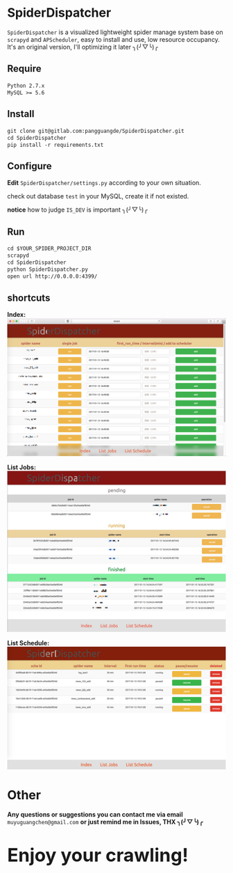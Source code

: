 SpiderDispatcher
===
`SpiderDispatcher` is a visualized lightweight spider manage system base on `scrapyd` and `APScheduler`, 
easy to install and use, low resource occupancy. It's an original version, I'll optimizing it later ╮(╯▽╰)╭

Require
---

```
Python 2.7.x
MySQL >= 5.6
```

Install
---

```
git clone git@gitlab.com:pangguangde/SpiderDispatcher.git
cd SpiderDispatcher
pip install -r requirements.txt
```


Configure
---
**Edit** `SpiderDispatcher/settings.py` according to your own situation.

check out database `test` in your MySQL, create it if not existed.

**notice** how to judge `IS_DEV` is important  ╮(╯▽╰)╭

Run
---

```
cd $YOUR_SPIDER_PROJECT_DIR
scrapyd
cd SpiderDispatcher
python SpiderDispatcher.py
open url http://0.0.0.0:4399/
```

shortcuts
---
**Index:**
![](shortcuts/index.png)

**List Jobs:**
![](shortcuts/job_list.png)

**List Schedule:**
![](shortcuts/list_schedule.png)

Other
=====
**Any questions or suggestions you can contact me via email** `muyuguangchen@gmail.com` **or just remind me in Issues, 
THX ╮(╯▽╰)╭**

<p style="font-size: 3em"><b>Enjoy your crawling!</b></p>



